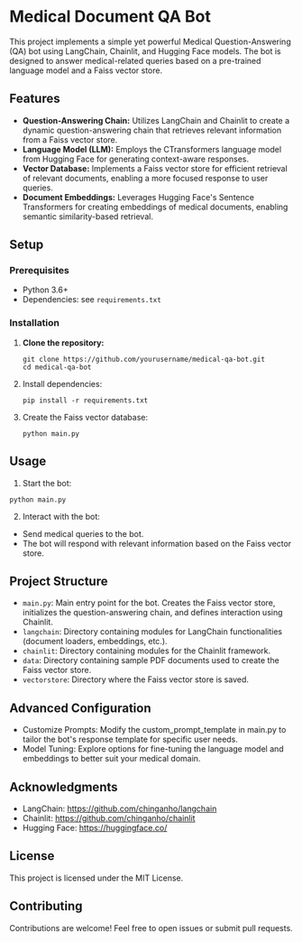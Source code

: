 # Medical Document QA Bot

This project implements a simple yet powerful Medical Question-Answering (QA) bot using LangChain, Chainlit, and Hugging Face models. The bot is designed to answer medical-related queries based on a pre-trained language model and a Faiss vector store.

## Features

- **Question-Answering Chain:** Utilizes LangChain and Chainlit to create a dynamic question-answering chain that retrieves relevant information from a Faiss vector store.
- **Language Model (LLM):** Employs the CTransformers language model from Hugging Face for generating context-aware responses.
- **Vector Database:** Implements a Faiss vector store for efficient retrieval of relevant documents, enabling a more focused response to user queries.
- **Document Embeddings:** Leverages Hugging Face's Sentence Transformers for creating embeddings of medical documents, enabling semantic similarity-based retrieval.

## Setup

### Prerequisites

- Python 3.6+
- Dependencies: see `requirements.txt`

### Installation

1. **Clone the repository:**

   ```
   git clone https://github.com/yourusername/medical-qa-bot.git
   cd medical-qa-bot
   ```

2. Install dependencies:

   ```
   pip install -r requirements.txt
   ```

3. Create the Faiss vector database:

   ```
   python main.py
   ```

## Usage
1. Start the bot:

```
python main.py
```

2. Interact with the bot:

* Send medical queries to the bot.
* The bot will respond with relevant information based on the Faiss vector store.

## Project Structure
* `main.py`: Main entry point for the bot. Creates the Faiss vector store, initializes the question-answering chain, and defines interaction using Chainlit.
* `langchain`: Directory containing modules for LangChain functionalities (document loaders, embeddings, etc.).
* `chainlit`: Directory containing modules for the Chainlit framework.
* `data`: Directory containing sample PDF documents used to create the Faiss vector store.
* `vectorstore`: Directory where the Faiss vector store is saved.

## Advanced Configuration
* Customize Prompts: Modify the custom_prompt_template in main.py to tailor the bot's response template for specific user needs.
* Model Tuning: Explore options for fine-tuning the language model and embeddings to better suit your medical domain.

## Acknowledgments
* LangChain: https://github.com/chinganho/langchain
* Chainlit: https://github.com/chinganho/chainlit
* Hugging Face: https://huggingface.co/

## License
This project is licensed under the MIT License.

## Contributing
Contributions are welcome! Feel free to open issues or submit pull requests.


